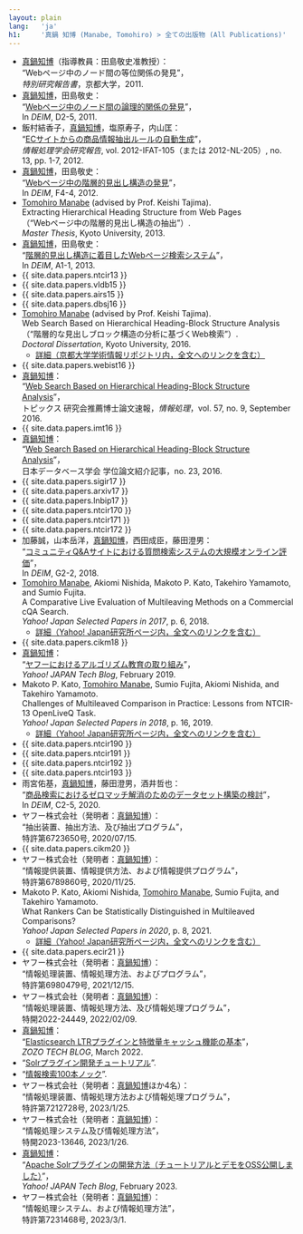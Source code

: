 ```yaml
---
layout: plain
lang:   'ja'
h1:     '真鍋 知博 (Manabe, Tomohiro) > 全ての出版物 (All Publications)'
---
```


*   <u>真鍋知博</u>（指導教員：田島敬史准教授）：<br />“Webページ中のノード間の等位関係の発見”，<br />_特別研究報告書_，京都大学，2011.
*   <u>真鍋知博</u>，田島敬史：<br />“[Webページ中のノード間の論理的関係の発見](http://db-event.jpn.org/deim2011/proceedings/pdf/d2-5.pdf)”，<br />In _DEIM_, D2-5, 2011.
*   飯村結香子，<u>真鍋知博</u>，塩原寿子，内山匡：<br />“[ECサイトからの商品情報抽出ルールの自動生成](https://ipsj.ixsq.nii.ac.jp/ej/?action=repository_uri&item_id=80111&file_id=1&file_no=1)”，<br />_情報処理学会研究報告_, vol. 2012-IFAT-105（または 2012-NL-205）, no. 13, pp. 1-7, 2012.
*   <u>真鍋知博</u>，田島敬史：<br />“[Webページ中の階層的見出し構造の発見](http://db-event.jpn.org/deim2012/proceedings/final-pdf/f4-4.pdf)”，<br />In _DEIM_, F4-4, 2012.
*   <u>Tomohiro Manabe</u> (advised by Prof. Keishi Tajima).<br />Extracting Hierarchical Heading Structure from Web Pages<br />（“Webページ中の階層的見出し構造の抽出”）.<br />_Master Thesis_, Kyoto University, 2013.
*   <u>真鍋知博</u>，田島敬史：<br />“[階層的見出し構造に着目したWebページ検索システム](http://db-event.jpn.org/deim2013/proceedings/pdf/a1-1.pdf)”，<br />In _DEIM_, A1-1, 2013.
*   {{ site.data.papers.ntcir13 }}
*   {{ site.data.papers.vldb15 }}
*   {{ site.data.papers.airs15 }}
*   {{ site.data.papers.dbsj16 }}
*   <u>Tomohiro Manabe</u> (advised by Prof. Keishi Tajima).<br />Web Search Based on Hierarchical Heading-Block Structure Analysis<br />（“階層的な見出しブロック構造の分析に基づくWeb検索”）.<br />_Doctoral Dissertation_, Kyoto University, 2016.
    * [詳細（京都大学学術情報リポジトリ内，全文へのリンクを含む）](http://repository.kulib.kyoto-u.ac.jp/dspace/handle/2433/215681?locale=ja)
*    {{ site.data.papers.webist16 }}
*   <u>真鍋知博</u>：<br />“[Web Search Based on Hierarchical Heading-Block Structure Analysis](http://www.ipsj.or.jp/magazine/hakase/2015/DBS04.html)”，<br />トピックス 研究会推薦博士論文速報，_情報処理_，vol. 57, no. 9, September 2016.
*    {{ site.data.papers.imt16 }}
*   <u>真鍋知博</u>：<br />“[Web Search Based on Hierarchical Heading-Block Structure Analysis](http://dbsj.org/dissertation/2016/5665/)”，<br />日本データベース学会 学位論文紹介記事，no. 23, 2016.
*    {{ site.data.papers.sigir17 }}
*    {{ site.data.papers.arxiv17 }}
*    {{ site.data.papers.lnbip17 }}
*    {{ site.data.papers.ntcir170 }}
*    {{ site.data.papers.ntcir171 }}
*    {{ site.data.papers.ntcir172 }}
*   加藤誠，山本岳洋，<u>真鍋知博</u>，西田成臣，藤田澄男：<br />“[コミュニティQ&Aサイトにおける質問検索システムの大規模オンライン評価](http://db-event.jpn.org/deim2018/data/papers/384.pdf)”，<br />In _DEIM_, G2-2, 2018.
*   <u>Tomohiro Manabe</u>, Akiomi Nishida, Makoto P. Kato, Takehiro Yamamoto, and Sumio Fujita.<br />A Comparative Live Evaluation of Multileaving Methods on a Commercial cQA Search.<br />_Yahoo! Japan Selected Papers in 2017_, p. 6, 2018.
    *   [詳細（Yahoo! Japan研究所ページ内，全文へのリンクを含む）](https://research-lab.yahoo.co.jp/topics/20180401_yjselectedpapers2017.html)
*    {{ site.data.papers.cikm18 }}
*   <u>真鍋知博</u>：<br />“[ヤフーにおけるアルゴリズム教育の取り組み](https://techblog.yahoo.co.jp/programming/lectures-on-algorithms-at-yahoo-japan/)”，<br />_Yahoo! JAPAN Tech Blog_, February 2019.
*   Makoto P. Kato, <u>Tomohiro Manabe</u>, Sumio Fujita, Akiomi Nishida, and Takehiro Yamamoto.<br />
    Challenges of Multileaved Comparison in Practice: Lessons from NTCIR-13 OpenLiveQ Task.<br />_Yahoo! Japan Selected Papers in 2018_, p. 16, 2019.
    *   [詳細（Yahoo! Japan研究所ページ内，全文へのリンクを含む）](https://research-lab.yahoo.co.jp/topics/20190301_yjselectedpapers2018.html)
*    {{ site.data.papers.ntcir190 }}
*    {{ site.data.papers.ntcir191 }}
*    {{ site.data.papers.ntcir192 }}
*    {{ site.data.papers.ntcir193 }}
*   雨宮佑基，<u>真鍋知博</u>，藤田澄男，酒井哲也：<br />“[商品検索におけるゼロマッチ解消のためのデータセット構築の検討](https://proceedings-of-deim.github.io/DEIM2020/papers/C2-5.pdf)”，<br />In _DEIM_, C2-5, 2020.
*   ヤフー株式会社（発明者：<u>真鍋知博</u>）：<br />“抽出装置、抽出方法、及び抽出プログラム”，<br />特許第6723650号, 2020/07/15.
*    {{ site.data.papers.cikm20 }}
*   ヤフー株式会社（発明者：<u>真鍋知博</u>）：<br />“情報提供装置、情報提供方法、および情報提供プログラム”，<br />特許第6789860号, 2020/11/25.
*   Makoto P. Kato, Akiomi Nishida, <u>Tomohiro Manabe</u>, Sumio Fujita, and Takehiro Yamamoto.<br />What Rankers Can be Statistically Distinguished in Multileaved Comparisons?<br />_Yahoo! Japan Selected Papers in 2020_, p. 8, 2021.
    *   [詳細（Yahoo! Japan研究所ページ内，全文へのリンクを含む）](https://randd.yahoo.co.jp/jp/topics/72)
*    {{ site.data.papers.ecir21 }}
*   ヤフー株式会社（発明者：<u>真鍋知博</u>）：<br />“情報処理装置、情報処理方法、およびプログラム”，<br />特許第6980479号, 2021/12/15.
*   ヤフー株式会社（発明者：<u>真鍋知博</u>）：<br />“情報処理装置、情報処理方法、及び情報処理プログラム”，<br />特開2022-24449, 2022/02/09.
*   <u>真鍋知博</u>：<br />“[Elasticsearch LTRプラグインと特徴量キャッシュ機能の基本](https://techblog.zozo.com/entry/basics-of-elasticsearch-ltr-plugin-and-feature-score-cache)”，<br />_ZOZO TECH BLOG_, March 2022.
*   “[Solrプラグイン開発チュートリアル](https://github.com/yahoojapan/solr-plugin-samples/blob/main/docs/index.md)”.
*   “[情報検索100本ノック](https://github.com/ir100/ir100/blob/main/README.md)”.
*   ヤフー株式会社（発明者：<u>真鍋知博</u>ほか4名）：<br />“情報処理装置、情報処理方法および情報処理プログラム”，<br />特許第7212728号, 2023/1/25.
*   ヤフー株式会社（発明者：<u>真鍋知博</u>）：<br />“情報処理システム及び情報処理方法”，<br />特開2023-13646, 2023/1/26.
*   <u>真鍋知博</u>：<br />“[Apache Solrプラグインの開発方法（チュートリアルとデモをOSS公開しました）](https://techblog.yahoo.co.jp/entry/2023021330413288/)”，<br />_Yahoo! JAPAN Tech Blog_, February 2023.
*   ヤフー株式会社（発明者：<u>真鍋知博</u>）：<br />“情報処理システム、および情報処理方法”，<br />特許第7231468号, 2023/3/1.
